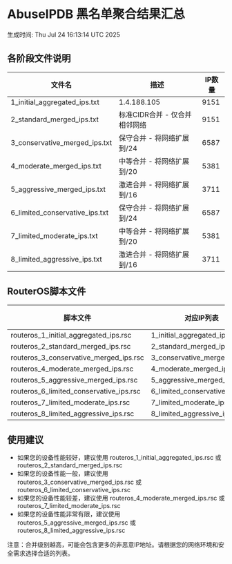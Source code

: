 # AbuseIPDB 黑名单聚合结果汇总
生成时间: Thu Jul 24 16:13:14 UTC 2025

## 各阶段文件说明

| 文件名 | 描述 | IP数量 |
|--------|------|--------|
| 1_initial_aggregated_ips.txt | 1.4.188.105 | 9151 |
| 2_standard_merged_ips.txt | 标准CIDR合并 - 仅合并相邻网络 | 9151 |
| 3_conservative_merged_ips.txt | 保守合并 - 将网络扩展到/24 | 6587 |
| 4_moderate_merged_ips.txt | 中等合并 - 将网络扩展到/20 | 5381 |
| 5_aggressive_merged_ips.txt | 激进合并 - 将网络扩展到/16 | 3711 |
| 6_limited_conservative_ips.txt | 保守合并 - 将网络扩展到/24 | 6587 |
| 7_limited_moderate_ips.txt | 中等合并 - 将网络扩展到/20 | 5381 |
| 8_limited_aggressive_ips.txt | 激进合并 - 将网络扩展到/16 | 3711 |

## RouterOS脚本文件

| 脚本文件 | 对应IP列表 | IP数量 |
|----------|------------|--------|
| routeros_1_initial_aggregated_ips.rsc | 1_initial_aggregated_ips.txt | 9151 |
| routeros_2_standard_merged_ips.rsc | 2_standard_merged_ips.txt | 9151 |
| routeros_3_conservative_merged_ips.rsc | 3_conservative_merged_ips.txt | 6587 |
| routeros_4_moderate_merged_ips.rsc | 4_moderate_merged_ips.txt | 5381 |
| routeros_5_aggressive_merged_ips.rsc | 5_aggressive_merged_ips.txt | 3711 |
| routeros_6_limited_conservative_ips.rsc | 6_limited_conservative_ips.txt | 6587 |
| routeros_7_limited_moderate_ips.rsc | 7_limited_moderate_ips.txt | 5381 |
| routeros_8_limited_aggressive_ips.rsc | 8_limited_aggressive_ips.txt | 3711 |

## 使用建议

- 如果您的设备性能较好，建议使用 routeros_1_initial_aggregated_ips.rsc 或 routeros_2_standard_merged_ips.rsc
- 如果您的设备性能一般，建议使用 routeros_3_conservative_merged_ips.rsc 或 routeros_6_limited_conservative_ips.rsc
- 如果您的设备性能较差，建议使用 routeros_4_moderate_merged_ips.rsc 或 routeros_7_limited_moderate_ips.rsc
- 如果您的设备性能非常有限，建议使用 routeros_5_aggressive_merged_ips.rsc 或 routeros_8_limited_aggressive_ips.rsc

注意：合并级别越高，可能会包含更多的非恶意IP地址。请根据您的网络环境和安全需求选择合适的列表。
